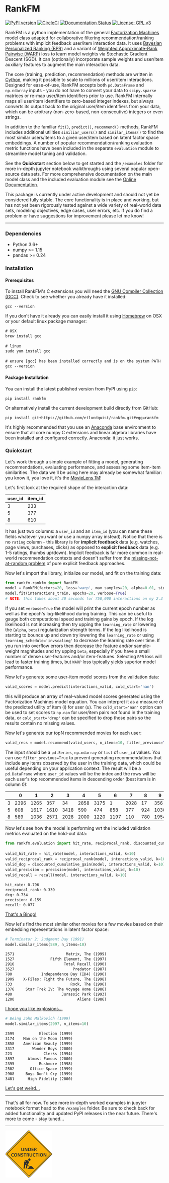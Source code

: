 # RankFM

[![PyPI version](https://badge.fury.io/py/rankfm.svg)](https://badge.fury.io/py/rankfm)
[![CircleCI](https://circleci.com/gh/etlundquist/rankfm.svg?style=shield)](https://circleci.com/gh/etlundquist/rankfm)
[![Documentation Status](https://readthedocs.org/projects/rankfm/badge/?version=latest)](https://rankfm.readthedocs.io/en/latest/?badge=latest)
[![License: GPL v3](https://img.shields.io/badge/License-GPLv3-blue.svg)](https://www.gnu.org/licenses/gpl-3.0)

RankFM is a python implementation of the general [Factorization Machines](https://www.csie.ntu.edu.tw/~b97053/paper/Rendle2010FM.pdf) model class adapted for collaborative filtering recommendation/ranking problems with implicit feedback user/item interaction data. It uses [Bayesian Personalized Ranking (BPR)](https://arxiv.org/pdf/1205.2618.pdf) and a variant of [Weighted Approximate-Rank Pairwise (WARP)](http://citeseerx.ist.psu.edu/viewdoc/download?doi=10.1.1.587.3946&rep=rep1&type=pdf) loss to learn model weights via Stochastic Gradient Descent (SGD). It can (optionally) incorporate sample weights and user/item auxiliary features to augment the main interaction data.

The core (training, prediction, recommendation) methods are written in [Cython](https://cython.org/), making it possible to scale to millions of user/item interactions. Designed for ease-of-use, RankFM accepts both `pd.DataFrame` and `np.ndarray` inputs - you do not have to convert your data to `scipy.sparse` matrices or re-map user/item identifiers prior to use. RankFM internally maps all user/item identifiers to zero-based integer indexes, but always converts its output back to the original user/item identifiers from your data, which can be arbitrary (non-zero-based, non-consecutive) integers or even strings.

In addition to the familiar `fit()`, `predict()`, `recommend()` methods, RankFM includes additional utilities `similiar_users()` and `similar_items()` to find the most similar users/items to a given user/item based on latent factor space embeddings. A number of popular recommendation/ranking evaluation metric functions have been included in the separate `evaluation` module to streamline model tuning and validation.

See the **Quickstart** section below to get started and the `/examples` folder for more in-depth jupyter notebook walkthroughs using several popular open-source data sets. For more comprehensive documentation on the main model class and the included evaluation module see the [Online Documentation](https://rankfm.readthedocs.io/en/latest/).

This package is currently under active development and should not yet be considered fully stable. The core functionality is in place and working, but has not yet been rigorously tested against a wide variety of real-world data sets, modeling objectives, edge cases, user errors, etc. If you do find a problem or have suggestions for improvement please let me know!

---
### Dependencies
* Python 3.6+
* numpy >= 1.15
* pandas >= 0.24

### Installation

#### Prerequisites

To install RankFM's C extensions you will need the [GNU Compiler Collection (GCC)](https://gcc.gnu.org/). Check to see whether you already have it installed:
```
gcc --version
```

If you don't have it already you can easily install it using [Homebrew](https://brew.sh/) on OSX or your default linux package manager:
```
# OSX
brew install gcc

# linux
sudo yum install gcc

# ensure [gcc] has been installed correctly and is on the system PATH
gcc --version
```

#### Package Installation

You can install the latest published version from PyPI using `pip`:
```
pip install rankfm
```
Or alternatively install the current development build directly from GitHub:
```
pip install git+https://github.com/etlundquist/rankfm.git#egg=rankfm
```

It's highly recommended that you use an [Anaconda](https://www.anaconda.com/) base environment to ensure that all core numpy C extensions and linear algebra libraries have been installed and configured correctly. Anaconda: it just works.

### Quickstart
Let's work through a simple example of fitting a model, generating recommendations, evaluating performance, and assessing some item-item similarities. The data we'll be using here may already be somewhat familiar: you know it, you love it, it's the [MovieLens 1M](https://grouplens.org/datasets/movielens/1m/)!

Let's first look at the required shape of the interaction data:

| user_id | item_id |
|---------|---------|
| 3       | 233     |
| 5       | 377     |
| 8       | 610     |

It has just two columns: a `user_id` and an `item_id` (you can name these fields whatever you want or use a numpy array instead). Notice that there is no `rating` column - this library is for **implicit feedback** data (e.g. watches, page views, purchases, clicks) as opposed to **explicit feedback** data (e.g. 1-5 ratings, thumbs up/down). Implicit feedback is far more common in real-world recommendation contexts and doesn't suffer from the [missing-not-at-random problem](https://resources.bibblio.org/hubfs/share/2018-01-24-RecSysLDN-Ravelin.pdf) of pure explicit feedback approaches.

Now let's import the library, initialize our model, and fit on the training data:
```python
from rankfm.rankfm import RankFM
model = RankFM(factors=20, loss='warp', max_samples=20, alpha=0.01, sigma=0.1, learning_rate=0.1, learning_schedule='invscaling')
model.fit(interactions_train, epochs=20, verbose=True)
# NOTE: this takes about 30 seconds for 750,000 interactions on my 2.3 GHz i5 8GB RAM MacBook
```
If you set `verbose=True` the model will print the current epoch number as well as the epoch's log-likelihood during training. This can be useful to gauge both computational speed and training gains by epoch. If the log likelihood is not increasing then try upping the `learning_rate` or lowering the (`alpha`, `beta`) regularization strength terms. If the log likelihood is starting to bounce up and down try lowering the `learning_rate` or using `learning_schedule='invscaling'` to decrease the learning rate over time. If you run into overflow errors then decrease the feature and/or sample-weight magnitudes and try upping `beta`, especially if you have a small number of dense user-features and/or item-features. Selecting `BPR` loss will lead to faster training times, but `WARP` loss typically yields superior model performance.

Now let's generate some user-item model scores from the validation data:
```python
valid_scores = model.predict(interactions_valid, cold_start='nan')
```
this will produce an array of real-valued model scores generated using the Factorization Machines model equation. You can interpret it as a measure of the predicted utility of item (i) for user (u). The `cold_start='nan'` option can be used to set scores to `np.nan` for user/item pairs not found in the training data, or `cold_start='drop'` can be specified to drop those pairs so the results contain no missing values.

Now let's generate our topN recommended movies for each user:
```python
valid_recs = model.recommend(valid_users, n_items=10, filter_previous=True, cold_start='drop')
```
The input should be a `pd.Series`, `np.ndarray` or `list` of `user_id` values. You can use `filter_previous=True` to prevent generating recommendations that include any items observed by the user in the training data, which could be useful depending on your application context. The result will be a `pd.DataFrame` where `user_id` values will be the index and the rows will be each user's top recommended items in descending order (best item is in column 0):

|   |    0|    1|    2|    3|    4|    5|    6|    7|   8|    9|
|---|-----|-----|-----|-----|-----|-----|-----|-----|----|-----|
|3  | 2396| 1265|  357|   34| 2858| 3175|    1| 2028|  17|  356|
|5  |  608| 1617| 1610| 3418|  590|  474|  858|  377| 924| 1036|
|8  |  589| 1036| 2571| 2028| 2000| 1220| 1197|  110| 780| 1954|

Now let's see how the model is performing wrt the included validation metrics evaluated on the hold-out data:
```python
from rankfm.evaluation import hit_rate, reciprocal_rank, discounted_cumulative_gain, precision, recall

valid_hit_rate = hit_rate(model, interactions_valid, k=10)
valid_reciprocal_rank = reciprocal_rank(model, interactions_valid, k=10)
valid_dcg = discounted_cumulative_gain(model, interactions_valid, k=10)
valid_precision = precision(model, interactions_valid, k=10)
valid_recall = recall(model, interactions_valid, k=10)
```
```
hit_rate: 0.796
reciprocal_rank: 0.339
dcg: 0.734
precision: 0.159
recall: 0.077
```
[That's a Bingo!](https://www.youtube.com/watch?v=q5pESPQpXxE)

Now let's find the most similar other movies for a few movies based on their embedding representations in latent factor space:
```python
# Terminator 2: Judgment Day (1991)
model.similar_items(589, n_items=10)
```
```
2571                       Matrix, The (1999)
1527                Fifth Element, The (1997)
2916                      Total Recall (1990)
3527                          Predator (1987)
780             Independence Day (ID4) (1996)
1909    X-Files: Fight the Future, The (1998)
733                          Rock, The (1996)
1376     Star Trek IV: The Voyage Home (1986)
480                      Jurassic Park (1993)
1200                            Aliens (1986)
```
[I hope you like explosions...](https://www.youtube.com/watch?v=uENYMZNzg9w)

```python
# Being John Malkovich (1999)
model.similar_items(2997, n_items=10)
```
```
2599           Election (1999)
3174    Man on the Moon (1999)
2858    American Beauty (1999)
3317        Wonder Boys (2000)
223              Clerks (1994)
3897      Almost Famous (2000)
2395           Rushmore (1998)
2502       Office Space (1999)
2908     Boys Don't Cry (1999)
3481      High Fidelity (2000)
```
[Let's get weird...](https://www.youtube.com/watch?v=lIpev8JXJHQ&t=5s)

---
That's all for now. To see more in-depth worked examples in jupyter notebook format head to the `/examples` folder. Be sure to check back for added functionality and updated PyPI releases in the near future. There's more to come - stay tuned...

---
![under construction](./images/UnderConstruction.png)


